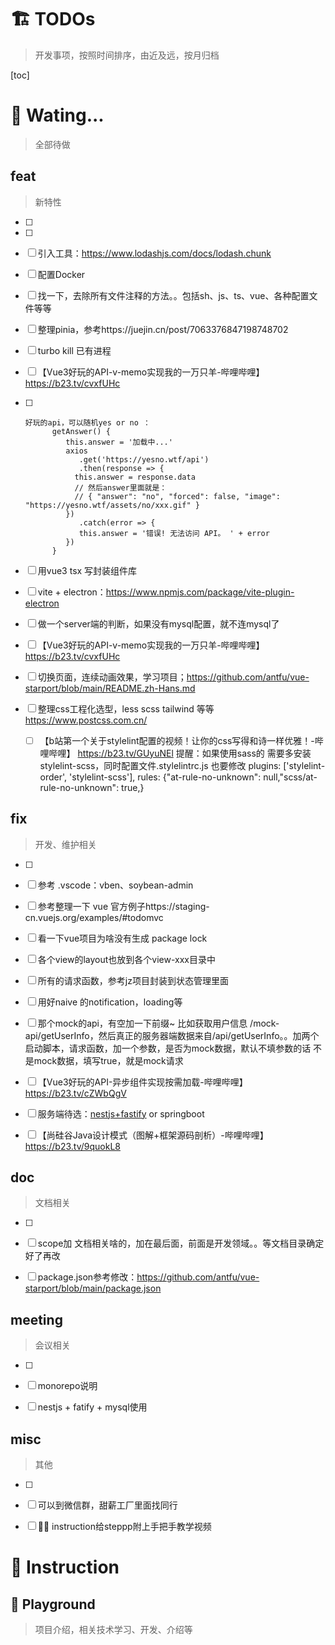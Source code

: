 # :building_construction: TODOs

> 开发事项，按照时间排序，由近及远，按月归档

[toc]

# :thinking: Wating...

> 全部待做

## feat

> 新特性

- [ ] 

- [ ] 

- [ ] 引入工具：https://www.lodashjs.com/docs/lodash.chunk

- [ ] 配置Docker

- [ ] 找一下，去除所有文件注释的方法。。包括sh、js、ts、vue、各种配置文件等等

- [ ] 整理pinia，参考https://juejin.cn/post/7063376847198748702

- [ ] turbo kill 已有进程

- [ ] 【Vue3好玩的API-v-memo实现我的一万只羊-哔哩哔哩】 https://b23.tv/cvxfUHc 

- [ ] ```
  好玩的api，可以随机yes or no ：
        getAnswer() {
           this.answer = '加载中...'
           axios
              .get('https://yesno.wtf/api')
              .then(response => {
  			 this.answer = response.data
  			 // 然后answer里面就是：
  			 // { "answer": "no", "forced": false, "image": "https://yesno.wtf/assets/no/xxx.gif" }
           })
              .catch(error => {
              this.answer = '错误! 无法访问 API。 ' + error
           })
        }
  ```

- [ ] 用vue3 tsx 写封装组件库

- [ ] vite + electron：https://www.npmjs.com/package/vite-plugin-electron

- [ ] 做一个server端的判断，如果没有mysql配置，就不连mysql了

- [ ] 【Vue3好玩的API-v-memo实现我的一万只羊-哔哩哔哩】 https://b23.tv/cvxfUHc 

- [ ] 切换页面，连续动画效果，学习项目；https://github.com/antfu/vue-starport/blob/main/README.zh-Hans.md

- [ ] 整理css工程化选型，less scss tailwind 等等 https://www.postcss.com.cn/

  - [ ] 【b站第一个关于stylelint配置的视频！让你的css写得和诗一样优雅！-哔哩哔哩】 https://b23.tv/GUyuNEl  提醒：如果使用sass的 需要多安装 stylelint-scss，同时配置文件.stylelintrc.js 也要修改 plugins: ['stylelint-order', 'stylelint-scss'], rules: {"at-rule-no-unknown": null,"scss/at-rule-no-unknown": true,}



## fix

> 开发、维护相关

- [ ] 
- [ ] 参考 .vscode：vben、soybean-admin
- [ ] 参考整理一下 vue 官方例子https://staging-cn.vuejs.org/examples/#todomvc
- [ ] 看一下vue项目为啥没有生成 package lock
- [ ] 各个view的layout也放到各个view-xxx目录中
- [ ] 所有的请求函数，参考jz项目封装到状态管理里面
- [ ] 用好naive 的notification，loading等
- [ ] 那个mock的api，有空加一下前缀~  比如获取用户信息 /mock-api/getUserInfo，然后真正的服务器端数据来自/api/getUserInfo。。加两个启动脚本，请求函数，加一个参数，是否为mock数据，默认不填参数的话 不是mock数据，填写true，就是mock请求
- [ ] 【Vue3好玩的API-异步组件实现按需加载-哔哩哔哩】 https://b23.tv/cZWbQgV
- [ ] 服务端待选：[nestjs+fastify](https://gitee.com/havealex/Nestjs-Learning/tree/master) or springboot
- [ ] 【尚硅谷Java设计模式（图解+框架源码剖析）-哔哩哔哩】 https://b23.tv/9quokL8



## doc

> 文档相关

- [ ] 
- [ ] scope加 文档相关啥的，加在最后面，前面是开发领域。。等文档目录确定好了再改
- [ ] package.json参考修改：https://github.com/antfu/vue-starport/blob/main/package.json 



## meeting

> 会议相关

- [ ] 
- [ ] monorepo说明
- [ ] nestjs + fatify + mysql使用



## misc

> 其他

- [ ] 

- [ ] 可以到微信群，甜薪工厂里面找同行

- [ ] :man_teacher: instruction给steppp附上手把手教学视频



# :diamond_shape_with_a_dot_inside: Instruction

## :jack_o_lantern: Playground

> 项目介绍，相关技术学习、开发、介绍等
